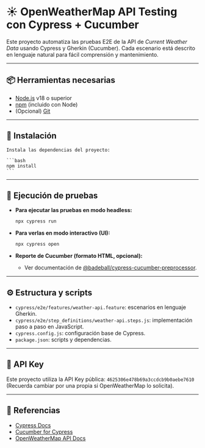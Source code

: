 # ☀️ OpenWeatherMap API Testing con Cypress + Cucumber

Este proyecto automatiza las pruebas E2E de la API de *Current Weather Data* usando Cypress y Gherkin (Cucumber). Cada escenario está descrito en lenguaje natural para fácil comprensión y mantenimiento.

---

## 📦 Herramientas necesarias

- [Node.js](https://nodejs.org/) v18 o superior
- [npm](https://www.npmjs.com/) (incluido con Node)
- (Opcional) [Git](https://git-scm.com/)

---

## 🚀 Instalación

    Instala las dependencias del proyecto:

    ```bash
    npm install
    ```

---

## 🧪 Ejecución de pruebas

- **Para ejecutar las pruebas en modo headless:**

    ```bash
    npx cypress run
    ```

- **Para verlas en modo interactivo (UI):**

    ```bash
    npx cypress open
    ```

- **Reporte de Cucumber (formato HTML, opcional):**
    - Ver documentación de [@badeball/cypress-cucumber-preprocessor](https://github.com/badeball/cypress-cucumber-preprocessor).

---

## ⚙️ Estructura y scripts

- `cypress/e2e/features/weather-api.feature`: escenarios en lenguaje Gherkin.
- `cypress/e2e/step_definitions/weather-api.steps.js`: implementación paso a paso en JavaScript.
- `cypress.config.js`: configuración base de Cypress.
- `package.json`: scripts y dependencias.

---

## 🔑 API Key

Este proyecto utiliza la API Key pública:
`4625306e478b69a3ccdcb9b0aebe7610`
(Recuerda cambiar por una propia si OpenWeatherMap lo solicita).

---

## 📄 Referencias

- [Cypress Docs](https://docs.cypress.io/)
- [Cucumber for Cypress](https://github.com/badeball/cypress-cucumber-preprocessor)
- [OpenWeatherMap API Docs](https://openweathermap.org/current)